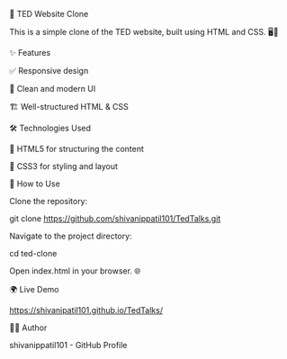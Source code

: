 🎥 TED Website Clone

This is a simple clone of the TED website, built using HTML and CSS. 🖥️🎨

✨ Features

✅ Responsive design

🎯 Clean and modern UI

🏗️ Well-structured HTML & CSS

🛠 Technologies Used

📄 HTML5 for structuring the content

🎨 CSS3 for styling and layout

🚀 How to Use

Clone the repository:

git clone https://github.com/shivanippatil101/TedTalks.git

Navigate to the project directory:

cd ted-clone

Open index.html in your browser. 🌐



🌍 Live Demo

https://shivanipatil101.github.io/TedTalks/

👨‍💻 Author

shivanippatil101 - GitHub Profile
